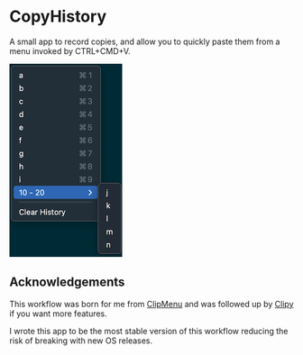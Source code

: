 # CopyHistory

A small app to record copies, and allow you to quickly paste them from a
menu invoked by CTRL+CMD+V.

![](screenshot.png)

## Acknowledgements

This workflow was born for me from [ClipMenu](http://www.clipmenu.com)
and was followed up by [Clipy](https://github.com/Clipy/Clipy) if you
want more features.

I wrote this app to be the most stable version of this workflow reducing
the risk of breaking with new OS releases.
